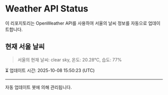 
# Weather API Status

이 리포지토리는 OpenWeather API를 사용하여 서울의 날씨 정보를 자동으로 업데이트합니다.

## 현재 서울 날씨
> 서울의 현재 날씨: clear sky, 온도: 20.28°C, 습도: 77%

⏳ 업데이트 시간: 2025-10-08 15:50:23 (UTC)

---
자동 업데이트 봇에 의해 관리됩니다.
